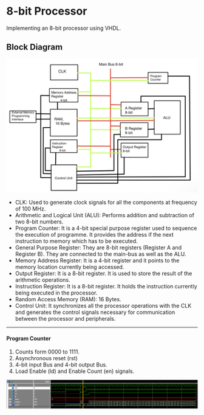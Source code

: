 # 8-bit Processor
Implementing an 8-bit processor using VHDL.

 ## Block Diagram
<img src = "images/Block Diagram.JPG">

- CLK: Used to generate clock signals for all the components at frequency of  100 MHz.
- Arithmetic and Logical Unit (ALU): Performs addition and subtraction of two 8-bit numbers. 
- Program Counter: It is a 4-bit special purpose register used to sequence the execution of programme. It provides the address if the next instruction to memory which has to be executed.
- General Purpose Register: They are 8-bit registers (Register A and Register B). They are connected to the main-bus as well as the ALU.
- Memory Address Register: It is a 4-bit register and it points to the memory location currently being accessed.
- Output Register: It is a 8-bit register. It is used to store the result of the arithmetic operations.
- Instruction Register: It is a 8-bit register. It holds the instruction currently being executed in the processor.
- Random Access Memory (RAM): 16 Bytes.
- Control Unit: It synchronizes all the processor operations with the CLK and generates the control signals necessary for communication between the processor and peripherals.

----
#### Program Counter

1. Counts form 0000 to 1111. 
2. Asynchronous reset (rst)
3. 4-bit input Bus and 4-bit output Bus.
4. Load Enable (ld) and Enable Count (en) signals.

<img src = "images/prog_count.png">

